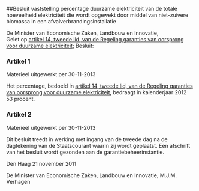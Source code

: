<meta http-equiv='Content-Type' content='text/html; charset=utf-8' />

##Besluit vaststelling percentage duurzame elektriciteit van de totale hoeveelheid elektriciteit die wordt opgewekt door middel van niet-zuivere biomassa in een afvalverbrandingsinstallatie

De Minister van Economische Zaken, Landbouw en Innovatie,  
Gelet op [artikel 14, tweede lid, van de Regeling garanties van oorsprong voor duurzame elektriciteit](../../../../../../../../../../../ministeriele-regeling/regeling/garanties/van/oorsprong/voor/duurzame/elektriciteit/BWBR0016021/README.md);
Besluit:    

### Artikel  1  
Materieel uitgewerkt per 30-11-2013 

Het percentage, bedoeld in [artikel 14, tweede lid, van de Regeling garanties van oorsprong voor duurzame elektriciteit](../../../../../../../../../../../ministeriele-regeling/regeling/garanties/van/oorsprong/voor/duurzame/elektriciteit/BWBR0016021/README.md), bedraagt in kalenderjaar 2012 53 procent. 

### Artikel  2  
Materieel uitgewerkt per 30-11-2013 

Dit besluit treedt in werking met ingang van de tweede dag na de dagtekening van de Staatscourant waarin zij wordt geplaatst. Een afschrift van het besluit wordt gezonden aan de garantiebeheerinstantie. 

Den Haag 
21 november 2011   

De 
Minister van Economische Zaken, Landbouw en Innovatie, 
M.J.M. Verhagen     
